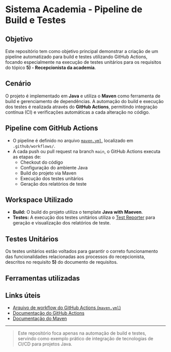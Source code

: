 # Sistema Academia - Pipeline de Build e Testes

## Objetivo

Este repositório tem como objetivo principal demonstrar a criação de um pipeline automatizado para build e testes utilizando GitHub Actions, focando especialmente na execução de testes unitários para os requisitos do tópico **5) - Recepcionista da academia**.

## Cenário

O projeto é implementado em **Java** e utiliza o **Maven** como ferramenta de build e gerenciamento de dependências. A automação do build e execução dos testes é realizada através do **GitHub Actions**, permitindo integração contínua (CI) e verificações automáticas a cada alteração no código.


## Pipeline com GitHub Actions

- O pipeline é definido no arquivo [`maven.yml`](https://github.com/ArthurVenturi/Sistema-Academia/blob/main/.github/workflows/maven.yml), localizado em `.github/workflows/`.
- A cada push ou pull request na branch `main`, o GitHub Actions executa as etapas de:
  - Checkout do código
  - Configuração do ambiente Java
  - Build do projeto via Maven
  - Execução dos testes unitários
  - Geração dos relatórios de teste

## Workspace Utilizado

- **Build:** O build do projeto utiliza o template **Java with Maeven**.
- **Testes:** A execução dos testes unitários utiliza o [Test Reporter](https://github.com/marketplace/actions/test-reporter) para geração e visualização dos relatórios de teste.
## Testes Unitários

Os testes unitários estão voltados para garantir o correto funcionamento das funcionalidades relacionadas aos processos do recepcionista, descritos no requisito **5)** do documento de requisitos.

## Ferramentas utilizadas

## Links úteis

- [Arquivo de workflow do GitHub Actions (`maven.yml`)](https://github.com/ArthurVenturi/Sistema-Academia/blob/main/.github/workflows/maven.yml)
- [Documentação do GitHub Actions](https://docs.github.com/pt/actions)
- [Documentação do Maven](https://maven.apache.org/)

---
> Este repositório foca apenas na automação de build e testes, servindo como exemplo prático de integração de tecnologias de CI/CD para projetos Java.
